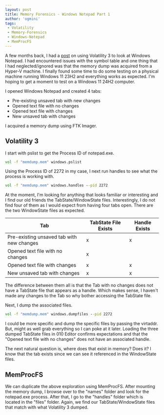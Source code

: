```yaml
---
layout: post
title: Memory Forensics - Windows Notepad Part 1
author: 'ogmini'
tags:
 - Volatility
 - Memory-Forensics
 - Windows-Notepad
 - MemProcFS
---
```


A few months back, I had a [post](https://ogmini.github.io/2025/05/13/Volatility-Windows-11-24H2-Memory-Dump-Issues.html) on using Volatility 3 to look at Windows Notepad. I had encountered issues with the symbol table and one thing that I had neglected/ignored was that the memory dump was acquired from a Hyper-V machine. I finally found some time to do some testing on a physical machine running Windows 11 23H2 and everything works as expected. I'm hoping to get a moment to test on a Windows 11 24H2 computer.

I opened Windows Notepad and created 4 tabs:

- Pre-existing unsaved tab with new changes
- Opened text file with no changes
- Opened text file with changes
- New unsaved tab with changes

I acquired a memory dump using FTK Imager.

## Volatility 3

I start with pslist to get the Process ID of notepad.exe.

~~~ cmd
vol -f "memdump.mem" windows.pslist
~~~

Using the Process ID of 2272 in my case, I next run handles to see what the process is working with.

~~~ cmd
vol -f "memdump.mem" windows.handles --pid 2272
~~~

At the moment, I'm looking for anything that looks familiar or interesting and I find our old friends the TabState/WindowState files. Interestingly, I do not find four of them as I would expect from having four tabs open. There are the two WindowState files as expected.

| Tab | TabState File Exists |Handle Exists|
| --- | --- | --- |
| Pre-existing unsaved tab with new changes | x | x |
| Opened text file with no changes | x | |
| Opened text file with changes | x | x |
| New unsaved tab with changes | x | x |

The difference between them all is that the Tab with no changes does not have a TabState file that appears as a handle. Which makes sense, I haven't made any changes to the Tab so why bother accessing the TabState file.

Next, I dump the associated files.

~~~ cmd
vol -f "memdump.mem" windows.dumpfiles --pid 2272
~~~

I could be more specific and dump the specific files by passing the virtaddr. But, might as well grab everything so I can poke at it later. Loading the three dumped TabState files in 010 Editor confirms expectations and that the "Opened text file with no changes" does not have an associated handle.

The next natural question is, where does that exist in memory? Does it? I know that the tab exists since we can see it referenced in the WindowState files.

## MemProcFS

We can duplicate the above exploration using MemProcFS. After mounting the memory dump, I browse over to the "names" folder and look for the notepad.exe process. After that, I go to the "handles" folder which is located in the "files" folder. Again, we find our TabState/WindowState files that match with what Volatility 3 dumped.
